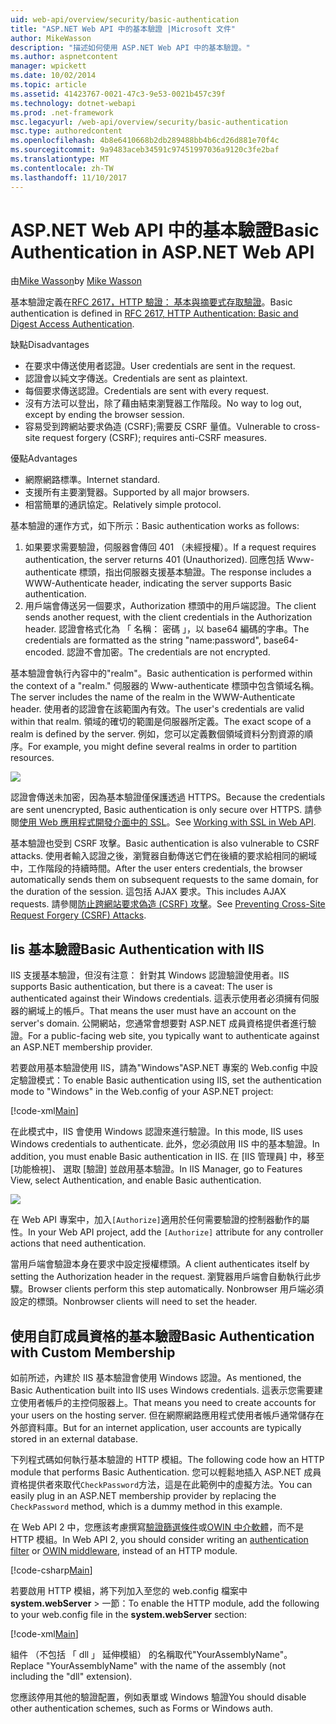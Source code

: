 ```yaml
---
uid: web-api/overview/security/basic-authentication
title: "ASP.NET Web API 中的基本驗證 |Microsoft 文件"
author: MikeWasson
description: "描述如何使用 ASP.NET Web API 中的基本驗證。"
ms.author: aspnetcontent
manager: wpickett
ms.date: 10/02/2014
ms.topic: article
ms.assetid: 41423767-0021-47c3-9e53-0021b457c39f
ms.technology: dotnet-webapi
ms.prod: .net-framework
msc.legacyurl: /web-api/overview/security/basic-authentication
msc.type: authoredcontent
ms.openlocfilehash: 4b8e6410668b2db289488bb4b6cd26d881e70f4c
ms.sourcegitcommit: 9a9483aceb34591c97451997036a9120c3fe2baf
ms.translationtype: MT
ms.contentlocale: zh-TW
ms.lasthandoff: 11/10/2017
---
```

<a name="basic-authentication-in-aspnet-web-api"></a><span data-ttu-id="3344f-103">ASP.NET Web API 中的基本驗證</span><span class="sxs-lookup"><span data-stu-id="3344f-103">Basic Authentication in ASP.NET Web API</span></span>
====================
<span data-ttu-id="3344f-104">由[Mike Wasson](https://github.com/MikeWasson)</span><span class="sxs-lookup"><span data-stu-id="3344f-104">by [Mike Wasson](https://github.com/MikeWasson)</span></span>

<span data-ttu-id="3344f-105">基本驗證定義在[RFC 2617，HTTP 驗證： 基本與摘要式存取驗證](http://www.ietf.org/rfc/rfc2617.txt)。</span><span class="sxs-lookup"><span data-stu-id="3344f-105">Basic authentication is defined in [RFC 2617, HTTP Authentication: Basic and Digest Access Authentication](http://www.ietf.org/rfc/rfc2617.txt).</span></span>

<span data-ttu-id="3344f-106">缺點</span><span class="sxs-lookup"><span data-stu-id="3344f-106">Disadvantages</span></span>

- <span data-ttu-id="3344f-107">在要求中傳送使用者認證。</span><span class="sxs-lookup"><span data-stu-id="3344f-107">User credentials are sent in the request.</span></span>
- <span data-ttu-id="3344f-108">認證會以純文字傳送。</span><span class="sxs-lookup"><span data-stu-id="3344f-108">Credentials are sent as plaintext.</span></span>
- <span data-ttu-id="3344f-109">每個要求傳送認證。</span><span class="sxs-lookup"><span data-stu-id="3344f-109">Credentials are sent with every request.</span></span>
- <span data-ttu-id="3344f-110">沒有方法可以登出，除了藉由結束瀏覽器工作階段。</span><span class="sxs-lookup"><span data-stu-id="3344f-110">No way to log out, except by ending the browser session.</span></span>
- <span data-ttu-id="3344f-111">容易受到跨網站要求偽造 (CSRF);需要反 CSRF 量值。</span><span class="sxs-lookup"><span data-stu-id="3344f-111">Vulnerable to cross-site request forgery (CSRF); requires anti-CSRF measures.</span></span>

<span data-ttu-id="3344f-112">優點</span><span class="sxs-lookup"><span data-stu-id="3344f-112">Advantages</span></span>

- <span data-ttu-id="3344f-113">網際網路標準。</span><span class="sxs-lookup"><span data-stu-id="3344f-113">Internet standard.</span></span>
- <span data-ttu-id="3344f-114">支援所有主要瀏覽器。</span><span class="sxs-lookup"><span data-stu-id="3344f-114">Supported by all major browsers.</span></span>
- <span data-ttu-id="3344f-115">相當簡單的通訊協定。</span><span class="sxs-lookup"><span data-stu-id="3344f-115">Relatively simple protocol.</span></span>

<span data-ttu-id="3344f-116">基本驗證的運作方式，如下所示：</span><span class="sxs-lookup"><span data-stu-id="3344f-116">Basic authentication works as follows:</span></span>

1. <span data-ttu-id="3344f-117">如果要求需要驗證，伺服器會傳回 401 （未經授權）。</span><span class="sxs-lookup"><span data-stu-id="3344f-117">If a request requires authentication, the server returns 401 (Unauthorized).</span></span> <span data-ttu-id="3344f-118">回應包括 Www-authenticate 標頭，指出伺服器支援基本驗證。</span><span class="sxs-lookup"><span data-stu-id="3344f-118">The response includes a WWW-Authenticate header, indicating the server supports Basic authentication.</span></span>
2. <span data-ttu-id="3344f-119">用戶端會傳送另一個要求，Authorization 標頭中的用戶端認證。</span><span class="sxs-lookup"><span data-stu-id="3344f-119">The client sends another request, with the client credentials in the Authorization header.</span></span> <span data-ttu-id="3344f-120">認證會格式化為 「 名稱： 密碼 」，以 base64 編碼的字串。</span><span class="sxs-lookup"><span data-stu-id="3344f-120">The credentials are formatted as the string "name:password", base64-encoded.</span></span> <span data-ttu-id="3344f-121">認證不會加密。</span><span class="sxs-lookup"><span data-stu-id="3344f-121">The credentials are not encrypted.</span></span>

<span data-ttu-id="3344f-122">基本驗證會執行內容中的"realm"。</span><span class="sxs-lookup"><span data-stu-id="3344f-122">Basic authentication is performed within the context of a "realm."</span></span> <span data-ttu-id="3344f-123">伺服器的 Www-authenticate 標頭中包含領域名稱。</span><span class="sxs-lookup"><span data-stu-id="3344f-123">The server includes the name of the realm in the WWW-Authenticate header.</span></span> <span data-ttu-id="3344f-124">使用者的認證會在該範圍內有效。</span><span class="sxs-lookup"><span data-stu-id="3344f-124">The user's credentials are valid within that realm.</span></span> <span data-ttu-id="3344f-125">領域的確切的範圍是伺服器所定義。</span><span class="sxs-lookup"><span data-stu-id="3344f-125">The exact scope of a realm is defined by the server.</span></span> <span data-ttu-id="3344f-126">例如，您可以定義數個領域資料分割資源的順序。</span><span class="sxs-lookup"><span data-stu-id="3344f-126">For example, you might define several realms in order to partition resources.</span></span>

![](basic-authentication/_static/image1.png)

<span data-ttu-id="3344f-127">認證會傳送未加密，因為基本驗證僅保護透過 HTTPS。</span><span class="sxs-lookup"><span data-stu-id="3344f-127">Because the credentials are sent unencrypted, Basic authentication is only secure over HTTPS.</span></span> <span data-ttu-id="3344f-128">請參閱[使用 Web 應用程式開發介面中的 SSL](working-with-ssl-in-web-api.md)。</span><span class="sxs-lookup"><span data-stu-id="3344f-128">See [Working with SSL in Web API](working-with-ssl-in-web-api.md).</span></span>

<span data-ttu-id="3344f-129">基本驗證也受到 CSRF 攻擊。</span><span class="sxs-lookup"><span data-stu-id="3344f-129">Basic authentication is also vulnerable to CSRF attacks.</span></span> <span data-ttu-id="3344f-130">使用者輸入認證之後，瀏覽器自動傳送它們在後續的要求給相同的網域中，工作階段的持續時間。</span><span class="sxs-lookup"><span data-stu-id="3344f-130">After the user enters credentials, the browser automatically sends them on subsequent requests to the same domain, for the duration of the session.</span></span> <span data-ttu-id="3344f-131">這包括 AJAX 要求。</span><span class="sxs-lookup"><span data-stu-id="3344f-131">This includes AJAX requests.</span></span> <span data-ttu-id="3344f-132">請參閱[防止跨網站要求偽造 (CSRF) 攻擊](preventing-cross-site-request-forgery-csrf-attacks.md)。</span><span class="sxs-lookup"><span data-stu-id="3344f-132">See [Preventing Cross-Site Request Forgery (CSRF) Attacks](preventing-cross-site-request-forgery-csrf-attacks.md).</span></span>

## <a name="basic-authentication-with-iis"></a><span data-ttu-id="3344f-133">Iis 基本驗證</span><span class="sxs-lookup"><span data-stu-id="3344f-133">Basic Authentication with IIS</span></span>

<span data-ttu-id="3344f-134">IIS 支援基本驗證，但沒有注意： 針對其 Windows 認證驗證使用者。</span><span class="sxs-lookup"><span data-stu-id="3344f-134">IIS supports Basic authentication, but there is a caveat: The user is authenticated against their Windows credentials.</span></span> <span data-ttu-id="3344f-135">這表示使用者必須擁有伺服器的網域上的帳戶。</span><span class="sxs-lookup"><span data-stu-id="3344f-135">That means the user must have an account on the server's domain.</span></span> <span data-ttu-id="3344f-136">公開網站，您通常會想要對 ASP.NET 成員資格提供者進行驗證。</span><span class="sxs-lookup"><span data-stu-id="3344f-136">For a public-facing web site, you typically want to authenticate against an ASP.NET membership provider.</span></span>

<span data-ttu-id="3344f-137">若要啟用基本驗證使用 IIS，請為"Windows"ASP.NET 專案的 Web.config 中設定驗證模式：</span><span class="sxs-lookup"><span data-stu-id="3344f-137">To enable Basic authentication using IIS, set the authentication mode to "Windows" in the Web.config of your ASP.NET project:</span></span>

[!code-xml[Main](basic-authentication/samples/sample1.xml)]

<span data-ttu-id="3344f-138">在此模式中，IIS 會使用 Windows 認證來進行驗證。</span><span class="sxs-lookup"><span data-stu-id="3344f-138">In this mode, IIS uses Windows credentials to authenticate.</span></span> <span data-ttu-id="3344f-139">此外，您必須啟用 IIS 中的基本驗證。</span><span class="sxs-lookup"><span data-stu-id="3344f-139">In addition, you must enable Basic authentication in IIS.</span></span> <span data-ttu-id="3344f-140">在 [IIS 管理員] 中，移至 [功能檢視]、 選取 [驗證] 並啟用基本驗證。</span><span class="sxs-lookup"><span data-stu-id="3344f-140">In IIS Manager, go to Features View, select Authentication, and enable Basic authentication.</span></span>

![](basic-authentication/_static/image2.png)

<span data-ttu-id="3344f-141">在 Web API 專案中，加入`[Authorize]`適用於任何需要驗證的控制器動作的屬性。</span><span class="sxs-lookup"><span data-stu-id="3344f-141">In your Web API project, add the `[Authorize]` attribute for any controller actions that need authentication.</span></span>

<span data-ttu-id="3344f-142">當用戶端會驗證本身在要求中設定授權標頭。</span><span class="sxs-lookup"><span data-stu-id="3344f-142">A client authenticates itself by setting the Authorization header in the request.</span></span> <span data-ttu-id="3344f-143">瀏覽器用戶端會自動執行此步驟。</span><span class="sxs-lookup"><span data-stu-id="3344f-143">Browser clients perform this step automatically.</span></span> <span data-ttu-id="3344f-144">Nonbrowser 用戶端必須設定的標頭。</span><span class="sxs-lookup"><span data-stu-id="3344f-144">Nonbrowser clients will need to set the header.</span></span>

## <a name="basic-authentication-with-custom-membership"></a><span data-ttu-id="3344f-145">使用自訂成員資格的基本驗證</span><span class="sxs-lookup"><span data-stu-id="3344f-145">Basic Authentication with Custom Membership</span></span>

<span data-ttu-id="3344f-146">如前所述，內建於 IIS 基本驗證會使用 Windows 認證。</span><span class="sxs-lookup"><span data-stu-id="3344f-146">As mentioned, the Basic Authentication built into IIS uses Windows credentials.</span></span> <span data-ttu-id="3344f-147">這表示您需要建立使用者帳戶的主控伺服器上。</span><span class="sxs-lookup"><span data-stu-id="3344f-147">That means you need to create accounts for your users on the hosting server.</span></span> <span data-ttu-id="3344f-148">但在網際網路應用程式使用者帳戶通常儲存在外部資料庫。</span><span class="sxs-lookup"><span data-stu-id="3344f-148">But for an internet application, user accounts are typically stored in an external database.</span></span>

<span data-ttu-id="3344f-149">下列程式碼如何執行基本驗證的 HTTP 模組。</span><span class="sxs-lookup"><span data-stu-id="3344f-149">The following code how an HTTP module that performs Basic Authentication.</span></span> <span data-ttu-id="3344f-150">您可以輕鬆地插入 ASP.NET 成員資格提供者來取代`CheckPassword`方法，這是在此範例中的虛擬方法。</span><span class="sxs-lookup"><span data-stu-id="3344f-150">You can easily plug in an ASP.NET membership provider by replacing the `CheckPassword` method, which is a dummy method in this example.</span></span>

<span data-ttu-id="3344f-151">在 Web API 2 中，您應該考慮撰寫[驗證篩選條件](authentication-filters.md)或[OWIN 中介軟體](../../../aspnet/overview/owin-and-katana/index.md)，而不是 HTTP 模組。</span><span class="sxs-lookup"><span data-stu-id="3344f-151">In Web API 2, you should consider writing an [authentication filter](authentication-filters.md) or [OWIN middleware](../../../aspnet/overview/owin-and-katana/index.md), instead of an HTTP module.</span></span>

[!code-csharp[Main](basic-authentication/samples/sample2.cs)]

<span data-ttu-id="3344f-152">若要啟用 HTTP 模組，將下列加入至您的 web.config 檔案中**system.webServer** > 一節：</span><span class="sxs-lookup"><span data-stu-id="3344f-152">To enable the HTTP module, add the following to your web.config file in the **system.webServer** section:</span></span>

[!code-xml[Main](basic-authentication/samples/sample3.xml?highlight=4)]

<span data-ttu-id="3344f-153">組件 （不包括 「 dll 」 延伸模組） 的名稱取代"YourAssemblyName"。</span><span class="sxs-lookup"><span data-stu-id="3344f-153">Replace "YourAssemblyName" with the name of the assembly (not including the "dll" extension).</span></span>

<span data-ttu-id="3344f-154">您應該停用其他的驗證配置，例如表單或 Windows 驗證</span><span class="sxs-lookup"><span data-stu-id="3344f-154">You should disable other authentication schemes, such as Forms or Windows auth.</span></span>
